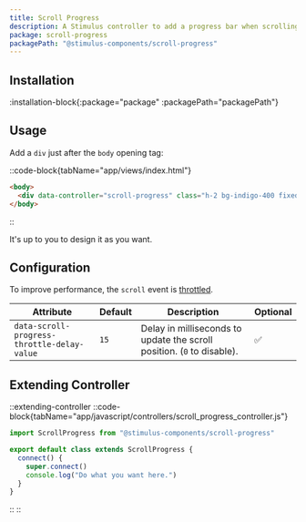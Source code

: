 ```yaml
---
title: Scroll Progress
description: A Stimulus controller to add a progress bar when scrolling.
package: scroll-progress
packagePath: "@stimulus-components/scroll-progress"
---
```


## Installation

:installation-block{:package="package" :packagePath="packagePath"}

## Usage

Add a `div` just after the `body` opening tag:

::code-block{tabName="app/views/index.html"}

```html
<body>
  <div data-controller="scroll-progress" class="h-2 bg-indigo-400 fixed top-0"></div>
</body>
```

::

It's up to you to design it as you want.

## Configuration

To improve performance, the `scroll` event is [throttled](https://lodash.com/docs/4.17.15#throttle).

| Attribute                                   | Default | Description                                                            | Optional |
| ------------------------------------------- | ------- | ---------------------------------------------------------------------- | -------- |
| `data-scroll-progress-throttle-delay-value` | `15`    | Delay in milliseconds to update the scroll position. (`0` to disable). | ✅       |

## Extending Controller

::extending-controller
::code-block{tabName="app/javascript/controllers/scroll_progress_controller.js"}

```js
import ScrollProgress from "@stimulus-components/scroll-progress"

export default class extends ScrollProgress {
  connect() {
    super.connect()
    console.log("Do what you want here.")
  }
}
```

::
::

